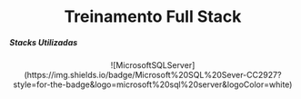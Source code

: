 <h1 align="center">Treinamento Full Stack</h1>

<h5>Stacks Utilizadas</h5>
<p align="center">
   ![MicrosoftSQLServer](https://img.shields.io/badge/Microsoft%20SQL%20Sever-CC2927?style=for-the-badge&logo=microsoft%20sql%20server&logoColor=white)
</p>